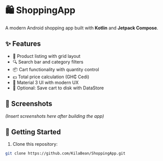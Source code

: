 # 🛍️ ShoppingApp

A modern Android shopping app built with **Kotlin** and **Jetpack Compose**.

## ✨ Features

- 🛒 Product listing with grid layout
- 🔍 Search bar and category filters
- 📦 Cart functionality with quantity control
- 💵 Total price calculation (GH₵ Cedi)
- 💎 Material 3 UI with modern UX
- 💾 Optional: Save cart to disk with DataStore

## 📸 Screenshots

*(Insert screenshots here after building the app)*

## 🚀 Getting Started

1. Clone this repository:

```bash
git clone https://github.com/KilaBean/ShoppingApp.git
